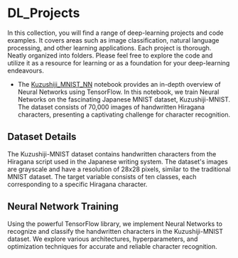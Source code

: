 # DL_Projects
 In this collection, you will find a range of deep-learning projects and code examples. It covers areas such as image classification, natural language processing, and other learning applications. Each project is thorough. Neatly organized into folders. Please feel free to explore the code and utilize it as a resource for learning or as a foundation for your deep-learning endeavours.

 - The [Kuzushiji_MNIST_NN](https://github.com/mohdsaadoon/DL_Projects/blob/main/Kuzushiji_MNIST_NN.ipynb) notebook provides an in-depth overview of Neural Networks using TensorFlow. In this notebook, we train Neural Networks on the fascinating Japanese MNIST dataset, Kuzushiji-MNIST. The dataset consists of 70,000 images of handwritten Hiragana characters, presenting a captivating challenge for character recognition.

## Dataset Details

The Kuzushiji-MNIST dataset contains handwritten characters from the Hiragana script used in the Japanese writing system. The dataset's images are grayscale and have a resolution of 28x28 pixels, similar to the traditional MNIST dataset. The target variable consists of ten classes, each corresponding to a specific Hiragana character.

## Neural Network Training

Using the powerful TensorFlow library, we implement Neural Networks to recognize and classify the handwritten characters in the Kuzushiji-MNIST dataset. We explore various architectures, hyperparameters, and optimization techniques for accurate and reliable character recognition.
